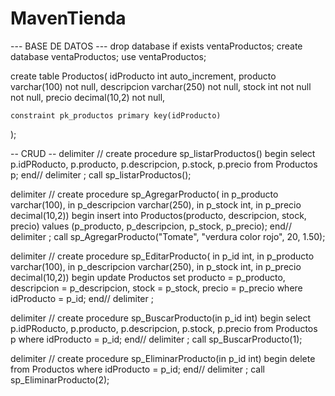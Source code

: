 # MavenTienda

--- BASE DE DATOS ---
drop database if exists ventaProductos;
create database ventaProductos;
use ventaProductos;

create table Productos(
	idProducto int auto_increment,
    producto varchar(100) not null,
    descripcion varchar(250) not null,
    stock int not null not null,
    precio decimal(10,2) not null,
    
    constraint pk_productos primary key(idProducto) 
);


-- CRUD --
delimiter //
create procedure sp_listarProductos()
	begin
		select p.idPRoducto,
				p.producto,
                p.descripcion,
                p.stock,
                p.precio
		from Productos p;
    end//
delimiter ;
call sp_listarProductos();

delimiter //
create procedure sp_AgregarProducto(
	in p_producto varchar(100),
    in p_descripcion varchar(250),
    in p_stock int,
    in p_precio decimal(10,2))
	begin
		insert into Productos(producto, descripcion, stock, precio)
			values (p_producto, p_descripcion, p_stock, p_precio);
    end//
delimiter ;
call sp_AgregarProducto("Tomate", "verdura color rojo", 20, 1.50);

delimiter //
create procedure sp_EditarProducto(
	in p_id int,
	in p_producto varchar(100),
    in p_descripcion varchar(250),
    in p_stock int,
    in p_precio decimal(10,2))
    begin
		update Productos
        set producto = p_producto,
			descripcion = p_descripcion,
            stock = p_stock,
            precio = p_precio
		where idProducto = p_id;
    end//
delimiter ;

delimiter //
create procedure sp_BuscarProducto(in p_id int)
	begin
		select p.idPRoducto,
				p.producto,
                p.descripcion,
                p.stock,
                p.precio
		from Productos p
        where idProducto = p_id;
    end//
delimiter ;
call sp_BuscarProducto(1);

delimiter //
create procedure sp_EliminarProducto(in p_id int)
	begin
		delete from Productos where idProducto = p_id;
    end//
delimiter ;
call sp_EliminarProducto(2);